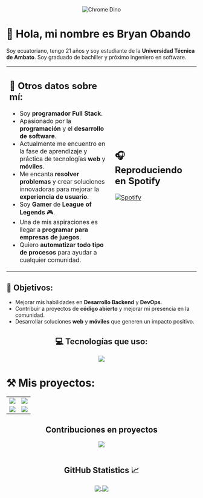 <div align="center">
  <img src="https://mir-s3-cdn-cf.behance.net/project_modules/max_1200/4ff07986208593.5d9a654e92f36.gif" alt="Chrome Dino">
</div>


# 👋 Hola, mi nombre es Bryan Obando
Soy ecuatoriano, tengo 21 años y soy estudiante de la **Universidad Técnica de Ambato**. Soy graduado de bachiller y próximo ingeniero en software.

<table>
  <tr>
    <td>
      <h2>📓 Otros datos sobre mí:</h2>
      <ul>
        <li>Soy <strong>programador Full Stack</strong>.</li>
        <li>Apasionado por la <strong>programación</strong> y el <strong>desarrollo de software</strong>.</li>
        <li>Actualmente me encuentro en la fase de aprendizaje y práctica de tecnologías <strong>web</strong> y <strong>móviles</strong>.</li>
        <li>Me encanta <strong>resolver problemas</strong> y crear soluciones innovadoras para mejorar la <strong>experiencia de usuario</strong>.</li>
        <li>Soy <strong>Gamer</strong> de <strong>League of Legends</strong> 🎮.</li>
        <li>Una de mis aspiraciones es llegar a <strong>programar para empresas de juegos</strong>.</li>
        <li>Quiero <strong>automatizar todo tipo de procesos</strong> para ayudar a cualquier comunidad.</li>
      </ul>
    </td>
    <td>
      <h2>🎧 Reproduciendo en Spotify</h2>
      <a href="https://open.spotify.com/user/31pjsbyhdgbjxpraym4g53qxlfim?si=3ecd1b01c7774db0">
        <img src="https://novatorem.visualbean.vercel.app/api/spotify" alt="Spotify">
      </a>
    </td>
  </tr>
</table>


## 🎯 Objetivos:
- Mejorar mis habilidades en **Desarrollo Backend** y **DevOps**.
- Contribuir a proyectos de **código abierto** y mejorar mi presencia en la comunidad.
- Desarrollar soluciones **web** y **móviles** que generen un impacto positivo.

<h2 align="center">💻 Tecnologías que uso:</h2>
<p align="center">
  <a href="https://skillicons.dev">
    <img src="https://skillicons.dev/icons?i=git,css,discord,docker,postgres,firebase,github,html,java,js,mysql,nodejs,postman,vscode&perline=14" />
  </a>
</p>

# ⚒️ Mis proyectos:
<table>
  <tr>
    <td>
      <a href="https://github.com/bry5co/ITutiShop">
        <img src="https://github-readme-stats.vercel.app/api/pin/?username=bry5co&repo=ITutiShop" />
      </a>
    </td>
    <td>
      <a href="https://github.com/ArielTonato/PaginaCorp">
        <img src="https://github-readme-stats.vercel.app/api/pin/?username=ArielTonato&repo=PaginaCorp" />
      </a>
    </td>
  </tr>
  <tr>
    <td>
      <a href="https://github.com/AlexiP18/GestionEventosBackend">
        <img src="https://github-readme-stats.vercel.app/api/pin/?username=AlexiP18&repo=GestionEventosBackend" />
      </a>
    </td>
    <td>
      <a href="https://github.com/AlexiP18/GestionEventosFrontend">
        <img src="https://github-readme-stats.vercel.app/api/pin/?username=AlexiP18&repo=GestionEventosFrontend" />
      </a>
    </td>
  </tr>
</table>

<h2 align="center">Contribuciones en proyectos</h2>
<div align="center">
  <img src="https://github-contributor-stats.vercel.app/api?username=bry5co&limit=5&theme=tokyonight&combine_all_yearly_contributions=true" />
</div>

<br/>

<h2 align="center">GitHub Statistics 📈</h2>
  
<div align="center"> 
  <a href="">
    <img align="center" src="https://github-readme-stats-sigma-five.vercel.app/api?username=bry5co&show_icons=true&include_all_commits=true&count_private=true&theme=react&line_height=40" />
  </a>
  <a href="">
    <img align="center" src="https://github-readme-stats.vercel.app/api/top-langs/?username=bry5co&theme=react&line_height=40&hide=css"/>
  </a>
</div>
